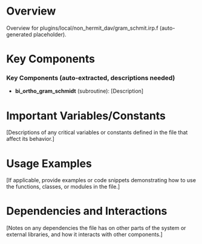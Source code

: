 # Overview

Overview for plugins/local/non_hermit_dav/gram_schmit.irp.f (auto-generated placeholder).

# Key Components

### Key Components (auto-extracted, descriptions needed)
- **bi_ortho_gram_schmidt** (subroutine): [Description]

# Important Variables/Constants

[Descriptions of any critical variables or constants defined in the file that affect its behavior.]

# Usage Examples

[If applicable, provide examples or code snippets demonstrating how to use the functions, classes, or modules in the file.]

# Dependencies and Interactions

[Notes on any dependencies the file has on other parts of the system or external libraries, and how it interacts with other components.]
